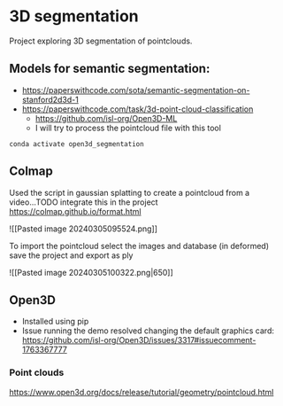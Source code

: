 # 3D segmentation

Project exploring 3D segmentation of pointclouds.


## Models for semantic segmentation:
- https://paperswithcode.com/sota/semantic-segmentation-on-stanford2d3d-1
- https://paperswithcode.com/task/3d-point-cloud-classification
	- https://github.com/isl-org/Open3D-ML
	- I will try to process the pointcloud file with this tool

```
conda activate open3d_segmentation
```

## Colmap

Used the script in gaussian splatting to create a pointcloud from a video...TODO integrate this in the project
https://colmap.github.io/format.html

![[Pasted image 20240305095524.png]]

To import the pointcloud 
select the images and database (in deformed) 
save the project and export as ply

![[Pasted image 20240305100322.png|650]]
## Open3D

- Installed using pip
- Issue running the demo resolved changing the default graphics card: https://github.com/isl-org/Open3D/issues/3317#issuecomment-1763367777

### Point clouds
https://www.open3d.org/docs/release/tutorial/geometry/pointcloud.html


